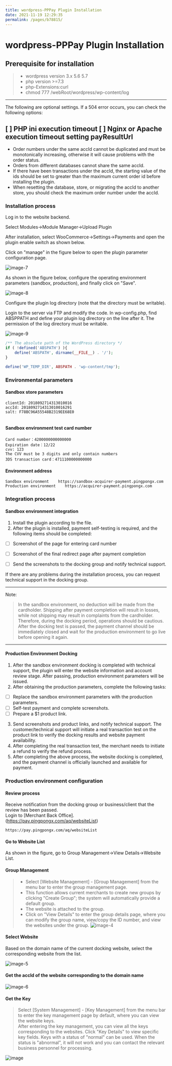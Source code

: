 ```yaml
---
title: wordpress-PPPay Plugin Installation
date: 2021-11-19 12:29:35
permalink: /pages/b78815/
---
```



# wordpress-PPPay Plugin Installation

## Prerequisite for installation

> - wordpress version 3.x 5.6 5.7 
> - php version >=7.3
> - php-Extensions:curl  
> - chmod 777 /webRoot/wordpress/wp-content/log


---

The following are optional settings. If a 504 error occurs, you can check the following options:

[ ] PHP ini execution timeout
[ ] Nginx or Apache execution timeout setting
payResultUrl
---



<div>
<Common-Warring>
        <ul>
            <li>Order numbers under the same accId cannot be duplicated and must be monotonically increasing, otherwise it will cause problems with the order status.</li>
            <li>Orders from different databases cannot share the same accId.</li>
            <li>If there have been transactions under the accId, the starting value of the ids should be set to greater than the maximum current order id before installing the plugin.</li>
            <li>When resetting the database, store, or migrating the accId to another store, you should check the maximum order number under the accId.</li>
        </ul>
</Common-Warring>
</div>



### Installation process

Log in to the website backend.

Select Modules->Module Manager->Upload Plugin

After installation, select WooCommerce->Settings->Payments and open the plugin enable switch as shown below.

Click on "manage" in the figure below to open the plugin parameter configuration page.



![image-7](/wordpress/image-7.png)



As shown in the figure below, configure the operating environment parameters (sandbox, production), and finally click on "Save".

![image-8](/wordpress/image-8.png)



Configure the plugin log directory (note that the directory must be writable).

Login to the server via FTP and modify the code. In wp-config.php, find ABSPPATH and define your plugin log directory on the line after it. The permission of the log directory must be writable.

![image-9](/wordpress/image-9.png)

```php
/** The absolute path of the WordPress directory */
if ( !defined('ABSPATH') ){
    define('ABSPATH', dirname(__FILE__) . '/');
}

define('WP_TEMP_DIR', ABSPATH . 'wp-content/tmp');
```
### Environmental parameters

#### Sandbox store parameters  
```
clientId: 2018092714313010016
accId: 2018092714313010016291
salt: F78BC96A55548B2319EE68E0   


```
#### Sandbox environment test card number
```
Card number：4200000000000000
Expiration date：12/22
cvv: 123
The CVV must be 3 digits and only contain numbers
3DS transaction card：4711100000000000
```
####  Environment address

```
Sandbox environment    https://sandbox-acquirer-payment.pingpongx.com
Production environment    https://acquirer-payment.pingpongx.com
```
### Integration process

#### Sandbox environment integration

1. Install the plugin according to the file.
2. After the plugin is installed, payment self-testing is required, and the following items should be completed:
- [ ] Screenshot of the page for entering card number
- [ ] Screenshot of the final redirect page after payment completion
- [ ] Send the screenshots to the docking group and notify technical support.



If there are any problems during the installation process, you can request technical support in the docking group.

---

Note:
> In the sandbox environment, no deduction will be made from the cardholder. Shipping after payment completion will result in losses, while not shipping may result in complaints from the cardholder. Therefore, during the docking period, operations should be cautious. After the docking test is passed, the payment channel should be immediately closed and wait for the production environment to go live before opening it again.


---

#### Production Environment Docking

1. After the sandbox environment docking is completed with technical support, the plugin will enter the website information and account review stage. After passing, production environment parameters will be issued.
2. After obtaining the production parameters, complete the following tasks:
- [ ] Replace the sandbox environment parameters with the production parameters.
- [ ] Self-test payment and complete screenshots.
- [ ] Prepare a $1 product link.
3. Send screenshots and product links, and notify technical support. The customer/technical support will initiate a real transaction test on the product link to verify the docking results and website payment availability.
4. After completing the real transaction test, the merchant needs to initiate a refund to verify the refund process.
5. After completing the above process, the website docking is completed, and the payment channel is officially launched and available for payment.



### Production environment configuration
#### Review process
Receive notification from the docking group or business/client that the review has been passed. <br /> Login to [Merchant Back Office].(https://pay.pingpongx.com/aq/websiteList)
```shell
https://pay.pingpongx.com/aq/websiteList
```
#### Go to Website List
As shown in the figure, go to Group Management->View Details->Website List.
#### Group Management
> -   Select [Website Management] - [Group Management] from the menu bar to enter the group management page.
> -   This function allows current merchants to create new groups by clicking "Create Group"; the system will automatically provide a default group.
> -   The website is attached to the group.
> -   Click on "View Details" to enter the group details page, where you can modify the group name, view/copy the ID number, and view the websites under the group.
![image-4](/wordpress/image-4.png)



#### Select Website

Based on the domain name of the current docking website, select the corresponding website from the list.


![image-5](/wordpress/image-5.png)



#### Get the accId of the website corresponding to the domain name
![image-6](/wordpress/image-6.png)




#### Get the Key
> Select [System Management] - [Key Management] from the menu bar to enter the key management page by default, where you can view the website keys.<br />After entering the key management, you can view all the keys corresponding to the websites. Click "Key Details" to view specific key fields.
> Keys with a status of "normal" can be used. When the status is "abnormal", it will not work and you can contact the relevant business personnel for processing.

![image](/wordpress/image-9475334.png)













